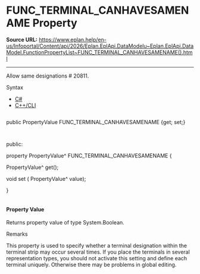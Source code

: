 # FUNC_TERMINAL_CANHAVESAMENAME Property

**Source URL:** https://www.eplan.help/en-us/Infoportal/Content/api/2026/Eplan.EplApi.DataModelu~Eplan.EplApi.DataModel.FunctionPropertyList~FUNC_TERMINAL_CANHAVESAMENAME().html

---

Allow same designations # 20811.

Syntax

- [C#](#i-syntax-CS)
- [C++/CLI](#i-syntax-CPP2005)

```
```
public PropertyValue FUNC_TERMINAL_CANHAVESAMENAME {get; set;}
```
```

```
```
public:

property PropertyValue^ FUNC_TERMINAL_CANHAVESAMENAME {

   PropertyValue^ get();

   void set (    PropertyValue^ value);

}
```
```

#### Property Value

Returns property value of type System.Boolean.

Remarks

This property is used to specify whether a terminal designation within the terminal strip may occur several times. If you place the terminals in several representation types, you should not activate this setting and define each terminal uniquely. Otherwise there may be problems in global editing.
